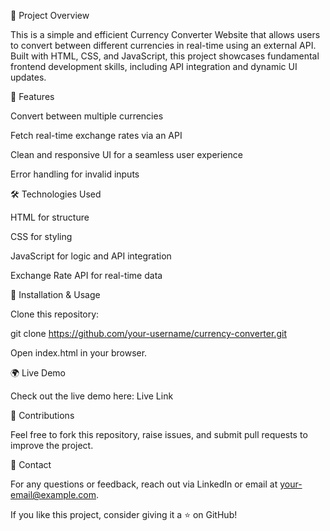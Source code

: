 🚀 Project Overview

This is a simple and efficient Currency Converter Website that allows users to convert between different currencies in real-time using an external API. Built with HTML, CSS, and JavaScript, this project showcases fundamental frontend development skills, including API integration and dynamic UI updates.

🌟 Features

Convert between multiple currencies

Fetch real-time exchange rates via an API

Clean and responsive UI for a seamless user experience

Error handling for invalid inputs

🛠️ Technologies Used

HTML for structure

CSS for styling

JavaScript for logic and API integration

Exchange Rate API for real-time data


🔧 Installation & Usage

Clone this repository:

git clone https://github.com/your-username/currency-converter.git

Open index.html in your browser.

🌍 Live Demo

Check out the live demo here: Live Link

🤝 Contributions

Feel free to fork this repository, raise issues, and submit pull requests to improve the project.

📩 Contact

For any questions or feedback, reach out via LinkedIn or email at your-email@example.com.

If you like this project, consider giving it a ⭐ on GitHub!
